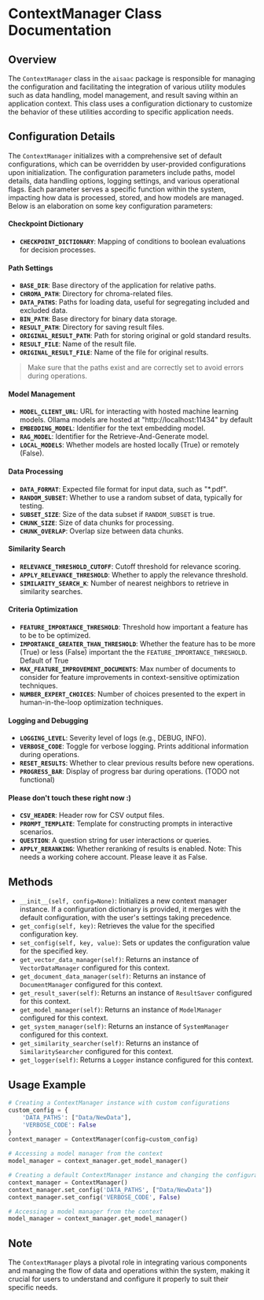 # ContextManager Class Documentation

## Overview
The `ContextManager` class in the `aisaac` package is responsible for managing the configuration and facilitating the integration of various utility modules such as data handling, model management, and result saving within an application context. This class uses a configuration dictionary to customize the behavior of these utilities according to specific application needs.

## Configuration Details
The `ContextManager` initializes with a comprehensive set of default configurations, which can be overridden by user-provided configurations upon initialization. The configuration parameters include paths, model details, data handling options, logging settings, and various operational flags. Each parameter serves a specific function within the system, impacting how data is processed, stored, and how models are managed. Below is an elaboration on some key configuration parameters:
#### Checkpoint Dictionary
- **`CHECKPOINT_DICTIONARY`**: Mapping of conditions to boolean evaluations for decision processes.

#### Path Settings
- **`BASE_DIR`**: Base directory of the application for relative paths.
- **`CHROMA_PATH`**: Directory for chroma-related files.
- **`DATA_PATHS`**: Paths for loading data, useful for segregating included and excluded data.
- **`BIN_PATH`**: Base directory for binary data storage.
- **`RESULT_PATH`**: Directory for saving result files.
- **`ORIGINAL_RESULT_PATH`**: Path for storing original or gold standard results.
- **`RESULT_FILE`**: Name of the result file.
- **`ORIGINAL_RESULT_FILE`**: Name of the file for original results.
> Make sure that the paths exist and are correctly set to avoid errors during operations.

#### Model Management
- **`MODEL_CLIENT_URL`**: URL for interacting with hosted machine learning models. Ollama models are hosted at "http://localhost:11434" by default
- **`EMBEDDING_MODEL`**: Identifier for the text embedding model.
- **`RAG_MODEL`**: Identifier for the Retrieve-And-Generate model.
- **`LOCAL_MODELS`**: Whether models are hosted locally (True) or remotely (False).

#### Data Processing
- **`DATA_FORMAT`**: Expected file format for input data, such as "*.pdf".
- **`RANDOM_SUBSET`**: Whether to use a random subset of data, typically for testing.
- **`SUBSET_SIZE`**: Size of the data subset if `RANDOM_SUBSET` is true.
- **`CHUNK_SIZE`**: Size of data chunks for processing.
- **`CHUNK_OVERLAP`**: Overlap size between data chunks.

#### Similarity Search
- **`RELEVANCE_THRESHOLD_CUTOFF`**: Cutoff threshold for relevance scoring.
- **`APPLY_RELEVANCE_THRESHOLD`**: Whether to apply the relevance threshold.
- **`SIMILARITY_SEARCH_K`**: Number of nearest neighbors to retrieve in similarity searches.

#### Criteria Optimization
- **`FEATURE_IMPORTANCE_THRESHOLD`**: Threshold how important a feature has to be to be optimized.
- **`IMPORTANCE_GREATER_THAN_THRESHOLD`**: Whether the feature has to be more (True) or less (False) important the the `FEATURE_IMPORTANCE_THRESHOLD`. Default of True
- **`MAX_FEATURE_IMPROVEMENT_DOCUMENTS`**: Max number of documents to consider for feature improvements in context-sensitive optimization techniques.
- **`NUMBER_EXPERT_CHOICES`**: Number of choices presented to the expert in human-in-the-loop optimization techniques.

#### Logging and Debugging
- **`LOGGING_LEVEL`**: Severity level of logs (e.g., DEBUG, INFO).
- **`VERBOSE_CODE`**: Toggle for verbose logging. Prints additional information during operations.
- **`RESET_RESULTS`**: Whether to clear previous results before new operations.
- **`PROGRESS_BAR`**: Display of progress bar during operations. (TODO not functional)

#### Please don't touch these right now :)
- **`CSV_HEADER`**: Header row for CSV output files.
- **`PROMPT_TEMPLATE`**: Template for constructing prompts in interactive scenarios.
- **`QUESTION`**: A question string for user interactions or queries.
- **`APPLY_RERANKING`**: Whether reranking of results is enabled. Note: This needs a working cohere account. Please leave it as False.




## Methods
- `__init__(self, config=None)`: Initializes a new context manager instance. If a configuration dictionary is provided, it merges with the default configuration, with the user's settings taking precedence.
- `get_config(self, key)`: Retrieves the value for the specified configuration key.
- `set_config(self, key, value)`: Sets or updates the configuration value for the specified key.
- `get_vector_data_manager(self)`: Returns an instance of `VectorDataManager` configured for this context.
- `get_document_data_manager(self)`: Returns an instance of `DocumentManager` configured for this context.
- `get_result_saver(self)`: Returns an instance of `ResultSaver` configured for this context.
- `get_model_manager(self)`: Returns an instance of `ModelManager` configured for this context.
- `get_system_manager(self)`: Returns an instance of `SystemManager` configured for this context.
- `get_similarity_searcher(self)`: Returns an instance of `SimilaritySearcher` configured for this context.
- `get_logger(self)`: Returns a `Logger` instance configured for this context.

## Usage Example
```python
# Creating a ContextManager instance with custom configurations
custom_config = {
    'DATA_PATHS': ["Data/NewData"],
    'VERBOSE_CODE': False
}
context_manager = ContextManager(config=custom_config)

# Accessing a model manager from the context
model_manager = context_manager.get_model_manager()
```

```python
# Creating a default ContextManager instance and changing the configurations later
context_manager = ContextManager()
context_manager.set_config('DATA_PATHS', ["Data/NewData"])
context_manager.set_config('VERBOSE_CODE', False)

# Accessing a model manager from the context
model_manager = context_manager.get_model_manager()
```

## Note
The `ContextManager` plays a pivotal role in integrating various components and managing the flow of data and operations within the system, making it crucial for users to understand and configure it properly to suit their specific needs.